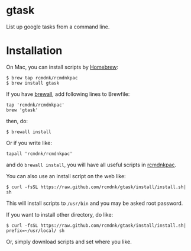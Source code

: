 gtask
=====

List up google tasks from a command line.

# Installation

On Mac, you can install scripts by [Homebrew](https://github.com/mxcl/homebrew):

    $ brew tap rcmdnk/rcmdnkpac
    $ brew install gtask

If you have [brewall](https://github.com/rcmdnk/homebrew-brewall), add following lines to Brewfile:

    tap 'rcmdnk/rcmdnkpac'
    brew 'gtask'

then, do:

    $ brewall install

Or if you write like:

    tapall 'rcmdnk/rcmdnkpac'

and do `brewall install`, you will have all useful scripts in
[rcmdnkpac](https://github.com/rcmdnk/homebrew-rcmdnkpac).

You can also use an install script on the web like:

    $ curl -fsSL https://raw.github.com/rcmdnk/gtask/install/install.sh| sh

This will install scripts to `/usr/bin`
and you may be asked root password.

If you want to install other directory, do like:

    $ curl -fsSL https://raw.github.com/rcmdnk/gtask/install/install.sh|  prefix=~/usr/local/ sh

Or, simply download scripts and set where you like.

